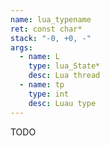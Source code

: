 ```yaml
---
name: lua_typename
ret: const char*
stack: "-0, +0, -"
args:
  - name: L
    type: lua_State*
    desc: Lua thread
  - name: tp
    type: int
    desc: Luau type
---
```


TODO
